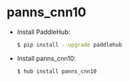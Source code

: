 # panns_cnn10
* Install PaddleHub: 

    ```bash
    $ pip install --upgrade paddlehub
    ```

* Install panns_cnn10: 

    ```bash
    $ hub install panns_cnn10
    ```
